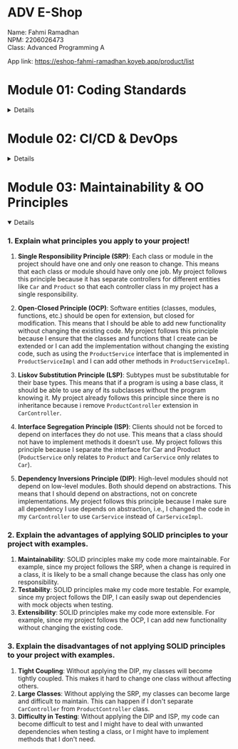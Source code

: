 # ADV E-Shop

Name: Fahmi Ramadhan<br>
NPM: 2206026473<br>
Class: Advanced Programming A<br>

App link: https://eshop-fahmi-ramadhan.koyeb.app/product/list

# Module 01: Coding Standards

<details>

### Reflection 1

In this module, I've learned about coding standards and applied them in the tutorial and exercises. In the first exercise, I implemented edit and delete features and applied some clean code principles in my code, such as:

- **Meaningful names**: I use descriptive names that clearly indicate the purpose of a function or variable so I don't need to add comments.

- **Small functions**: I make my functions small and only do one thing.

- **Error handling**: I use exceptions (I define `ProductNotFoundException` class instead of returning null if the product not found).

For the secure coding practices, I haven't implemented them yet because in this module, there is no authentication and authorization for users to do the CRUD operations.

I think there are still so much more to improve in my code so that it follows the coding standards, such as implementing authentication, authorization, input data validation, and more error handling.

### Reflection 2

1. After writing the unit test, I feel more confident about the reliability of my code and I'm starting to understand about the importance of it. I think the number of unit tests should be made in a class depends on the complexity of the class and the functionality it covers. To make sure that our unit tests are enough to verify our program, I think each method should be tested with at least one test and I also think we should test different scenarios, including edge cases. Also, code coverage is good way to help us understand how much of our code is tested, but I think 100% code coverage doesn't guarantee that my code is free of bugs and errors because there may still be logical errors or unforeseen edge cases that are not covered by the tests.

2. I think creating a new Java class similar to the prior functional test suites with the same setup procedures and instance variables can reduce the code cleanliness because it will create unnecessary code duplication, making it harder to maintain and the efficiency reduced. One possible improvement to make the code cleaner is to refactor the existing test suites by extracting common setup procedures and instance variables, like instantiating the product, into separate methods. Then, each test method can simply call these shared setup methods before running the actual test logic.

</details>

# Module 02: CI/CD & DevOps

<details>

During the exercise, I addressed several code quality issues, such as:

- Removing the public modifier from files related to testing, as the best practice in testing is to use the default modifier.

- Removing field injection (@Autowired) and use constructor injection instead.

Looking at the CI/CD workflows, I believe the current implementation has indeed achieved Continuous Integration and Continuous Deployment. Firstly, the CI pipeline triggers on every push to the repository, ensuring that changes are integrated frequently. Secondly, automated tests are run as part of the pipeline to validate the code changes. Lastly, the CD pipeline deploys the code to the PaaS environment automatically upon successful testing, enabling continuous deployment of new features and fixes. Overall, the process ensures that code changes are quickly validated, integrated, and deployed, meeting the principles of CI/CD.

</details>

# Module 03: Maintainability & OO Principles

<details open>

### 1. Explain what principles you apply to your project!

1. **Single Responsibility Principle (SRP)**: Each class or module in the project should have one and only one reason to change. This means that each class or module should have only one job.
My project follows this principle because it has separate controllers for different entities like `Car` and `Product` so that each controller class in my project has a single responsibility.


2. **Open-Closed Principle (OCP)**: Software entities (classes, modules, functions, etc.) should be open for extension, but closed for modification. This means that I should be able to add new functionality without changing the existing code.
My project follows this principle because I ensure that the classes and functions that I create can be extended or I can add the implementation without changing the existing code, such as using the `ProductService` interface that is implemented in `ProductServiceImpl`
and I can add other methods in `ProductServiceImpl`.


3. **Liskov Substitution Principle (LSP)**: Subtypes must be substitutable for their base types. This means that if a program is using a base class, it should be able to use any of its subclasses without the program knowing it.
My project already follows this principle since there is no inheritance because i remove `ProductController` extension in `CarController`.


4. **Interface Segregation Principle (ISP)**: Clients should not be forced to depend on interfaces they do not use. This means that a class should not have to implement methods it doesn’t use.
My project follows this principle because I separate the interface for Car and Product (`PoductService` only relates to `Product` and `CarService` only relates to `Car`).


5. **Dependency Inversions Principle (DIP)**: High-level modules should not depend on low-level modules. Both should depend on abstractions. This means that I should depend on abstractions, not on concrete implementations.
My project follows this principle because I make sure all dependency I use depends on abstraction, i.e., I changed the code in my `CarController` to use `CarService` instead of `CarServiceImpl`. 


### 2. Explain the advantages of applying SOLID principles to your project with examples.

1. **Maintainability**: SOLID principles make my code more maintainable. For example, since my project follows the SRP, when a change is required in a class, it is likely to be a small change because the class has only one responsibility.
2. **Testability**: SOLID principles make my code more testable. For example, since my project follows the DIP, I can easily swap out dependencies with mock objects when testing.
3. **Extensibility**: SOLID principles make my code more extensible. For example, since my project follows the OCP, I can add new functionality without changing the existing code.


### 3. Explain the disadvantages of not applying SOLID principles to your project with examples.

1. **Tight Coupling**: Without applying the DIP, my classes will become tightly coupled. This makes it hard to change one class without affecting others.
2. **Large Classes**: Without applying the SRP, my classes can become large and difficult to maintain. This can happen if I don't separate `CarController` from `ProductController` class.
3. **Difficulty in Testing**: Without applying the DIP and ISP, my code can become difficult to test and I might have to deal with unwanted dependencies when testing a class, or I might have to implement methods that I don't need.

</details>
